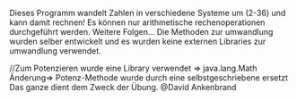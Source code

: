 Dieses Programm wandelt Zahlen in verschiedene Systeme um (2-36) und kann damit rechnen!
Es können nur arithmetische rechenoperationen durchgeführt werden. Weitere Folgen...
Die Methoden zur umwandlung wurden selber entwickelt und es wurden keine externen Libraries zur umwandlung verwendet.
   
//Zum Potenzieren wurde eine Library verwendet => java.lang.Math
Änderung=> Potenz-Methode wurde durch eine selbstgeschriebene ersetzt
Das ganze dient dem Zweck der Übung.
@David Ankenbrand
